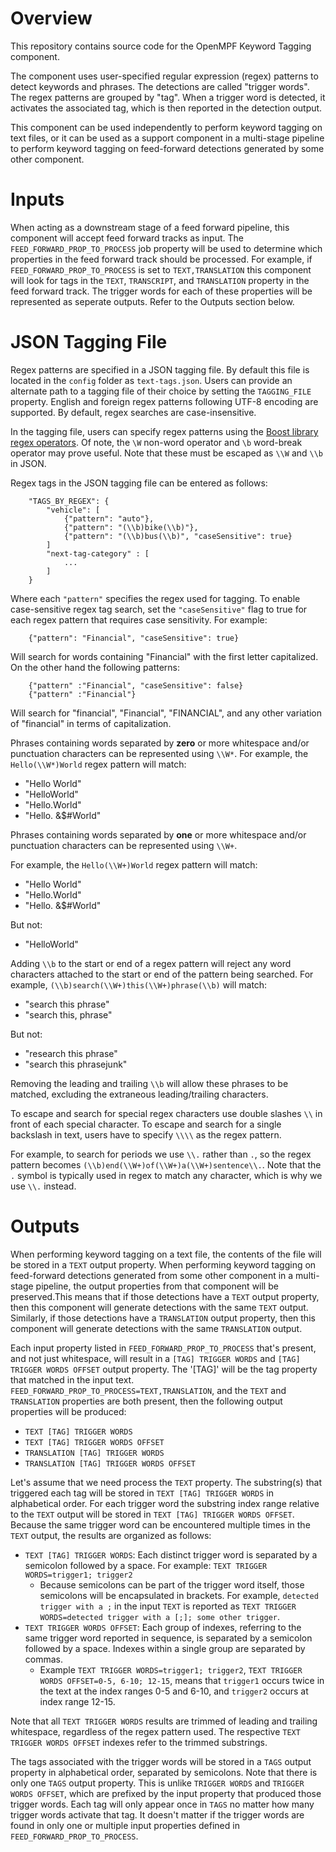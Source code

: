# Overview

This repository contains source code for the OpenMPF Keyword Tagging component.

The component uses user-specified regular expression (regex) patterns to detect
keywords and phrases. The detections are called "trigger words". The regex
patterns are grouped by "tag". When a trigger word is detected, it activates the
associated tag, which is then reported in the detection output.

This component can be used independently to perform keyword tagging on text
files, or it can be used as a support component in a multi-stage pipeline to
perform keyword tagging on feed-forward detections generated by some other
component.

# Inputs

When acting as a downstream stage of a feed forward pipeline, this component will
accept feed forward tracks as input. The `FEED_FORWARD_PROP_TO_PROCESS` job
property will be used to determine which properties in the feed forward track
should be processed. For example, if `FEED_FORWARD_PROP_TO_PROCESS` is set to 
`TEXT,TRANSLATION` this component will look for tags in the `TEXT`,
`TRANSCRIPT`, and `TRANSLATION` property in the feed forward track. The trigger
words for each of these properties will be represented as seperate outputs. Refer
to the Outputs section below.

# JSON Tagging File

Regex patterns are specified in a JSON tagging file. By default this file is
located in the `config` folder as `text-tags.json`. Users can provide an
alternate path to a tagging file of their choice by setting the `TAGGING_FILE`
property. English and foreign regex patterns following UTF-8 encoding are
supported. By default, regex searches are case-insensitive.

In the tagging file, users can specify regex patterns using the [Boost library
regex operators](https://cs.brown.edu/~jwicks/boost/libs/regex/doc/syntax.html).
Of note, the `\W` non-word operator and `\b` word-break operator may prove
useful. Note that these must be escaped as `\\W` and `\\b` in JSON.

Regex tags in the JSON tagging file can be entered as follows:

```
    "TAGS_BY_REGEX": {
        "vehicle": [
            {"pattern": "auto"},
            {"pattern": "(\\b)bike(\\b)"},
            {"pattern": "(\\b)bus(\\b)", "caseSensitive": true}
        ]
        "next-tag-category" : [
            ...
        ]
    }
```

Where each `"pattern"` specifies the regex used for tagging. To enable
case-sensitive regex tag search, set the `"caseSensitive"` flag to true for each
regex pattern that requires case sensitivity. For example:

```
    {"pattern": "Financial", "caseSensitive": true}
```

Will search for words containing "Financial" with the first letter capitalized.
On the other hand the following patterns:

```
    {"pattern" :"Financial", "caseSensitive": false}
    {"pattern" :"Financial"}
```

Will search for "financial", "Financial", "FINANCIAL", and any other variation
of "financial" in terms of capitalization.

Phrases containing words separated by **zero** or more whitespace and/or
punctuation characters can be represented using `\\W*`. For example, the
`Hello(\\W*)World` regex pattern will match:

* "Hello World"
* "HelloWorld"
* "Hello.World"
* "Hello. &$#World"

Phrases containing words separated by **one** or more whitespace and/or
punctuation characters can be represented using `\\W+`.

For example, the `Hello(\\W+)World` regex pattern will match:

* "Hello World"
* "Hello.World"
* "Hello. &$#World"

But not:

* "HelloWorld"

Adding `\\b` to the start or end of a regex pattern will reject any word
characters attached to the start or end of the pattern being searched. For
example, `(\\b)search(\\W+)this(\\W+)phrase(\\b)` will match:

* "search this phrase"
* "search  this, phrase"

But not:

* "research this phrase"
* "search this phrasejunk"

Removing the leading and trailing `\\b` will allow these phrases to be matched,
excluding the extraneous leading/trailing characters.

To escape and search for special regex characters use double slashes `\\` in
front of each special character. To escape and search for a single backslash in
text, users have to specify `\\\\` as the regex pattern.

For example, to search for periods we use `\\.` rather than `.`, so the regex
pattern becomes `(\\b)end(\\W+)of(\\W+)a(\\W+)sentence\\.`. Note that the `.`
symbol is typically used in regex to match any character, which is why we use `\\.`
instead.


# Outputs

When performing keyword tagging on a text file, the contents of the file will be
stored in a `TEXT` output property. When performing keyword tagging on
feed-forward detections generated from some other component in a multi-stage
pipeline, the output properties from that component will be preserved.This
means that if those detections have a `TEXT` output property, then this
component will generate detections with the same `TEXT` output. Similarly, if
those detections have a `TRANSLATION` output property, then this component will
generate detections with the same `TRANSLATION` output.

Each input property listed in `FEED_FORWARD_PROP_TO_PROCESS` that's
present, and not just whitespace, will result in a `[TAG] TRIGGER WORDS` and
`[TAG] TRIGGER WORDS OFFSET` output property. The '[TAG]' will be the tag property 
that matched in the input text. `FEED_FORWARD_PROP_TO_PROCESS=TEXT,TRANSLATION`, 
and the `TEXT` and `TRANSLATION` properties are both present, then the following
output properties will be produced:

- `TEXT [TAG] TRIGGER WORDS`
- `TEXT [TAG] TRIGGER WORDS OFFSET`
- `TRANSLATION [TAG] TRIGGER WORDS`
- `TRANSLATION [TAG] TRIGGER WORDS OFFSET`

Let's assume that we need process the `TEXT` property. The substring(s) that
triggered each tag will be stored in `TEXT [TAG] TRIGGER WORDS` in alphabetical order.
For each trigger word the substring index range relative to the `TEXT` output
will be stored in `TEXT [TAG] TRIGGER WORDS OFFSET`. Because the same trigger word
can be encountered multiple times in the `TEXT` output, the results are organized
as follows:

* `TEXT [TAG] TRIGGER WORDS`: Each distinct trigger word is separated by a semicolon
followed by a space. For example: `TEXT TRIGGER WORDS=trigger1; trigger2`
    * Because semicolons can be part of the trigger word itself, those
    semicolons will be encapsulated in brackets. For example,
    `detected trigger with a ;` in the input `TEXT` is reported as
    `TEXT TRIGGER WORDS=detected trigger with a [;]; some other trigger`.
* `TEXT TRIGGER WORDS OFFSET`: Each group of indexes, referring to the same trigger
word reported in sequence, is separated by a semicolon followed by a space.
Indexes within a single group are separated by commas.
    * Example `TEXT TRIGGER WORDS=trigger1; trigger2`,
    `TEXT TRIGGER WORDS OFFSET=0-5, 6-10; 12-15`, means that `trigger1` occurs twice
    in the text at the index ranges 0-5 and 6-10, and `trigger2` occurs at index
    range 12-15.

Note that all `TEXT TRIGGER WORDS` results are trimmed of leading and trailing
whitespace, regardless of the regex pattern used. The respective
`TEXT TRIGGER WORDS OFFSET` indexes refer to the trimmed substrings.

The tags associated with the trigger words will be stored in a `TAGS` output
property in alphabetical order, separated by semicolons. Note that there is only
one `TAGS` output property. This is unlike `TRIGGER WORDS` and `TRIGGER WORDS OFFSET`,
which are prefixed by the input property that produced those trigger words.
Each tag will only appear once in `TAGS` no matter how many trigger words
activate that tag. It doesn't matter if the trigger words are found in only one
or multiple input properties defined in `FEED_FORWARD_PROP_TO_PROCESS`.

